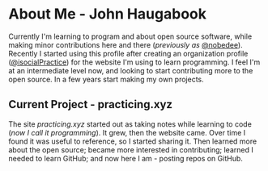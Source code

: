 # About Me - John Haugabook
Currently I'm learning to program and about open source software, while making minor contributions here and there (_previously as_ [@nobedee](https://github.com/nobedee)). Recently I started using this profile after creating an organization profile ([@isocialPractice](https://github.com/isocialPractice)) 
for the website I'm using to learn programming. I feel I'm at an intermediate level now, and looking to start contributing more to the open source. In a few years start making my own projects.

## Current Project - practicing.xyz
The site _practicing.xyz_ started out as taking notes while learning to code (_now I call it programming_). It grew, then the website came. Over time I found it was useful to reference, so I started sharing it. Then learned more about the open source; became more interested in contributing; learned I needed to learn GitHub; 
and now here I am - posting repos on GitHub.
